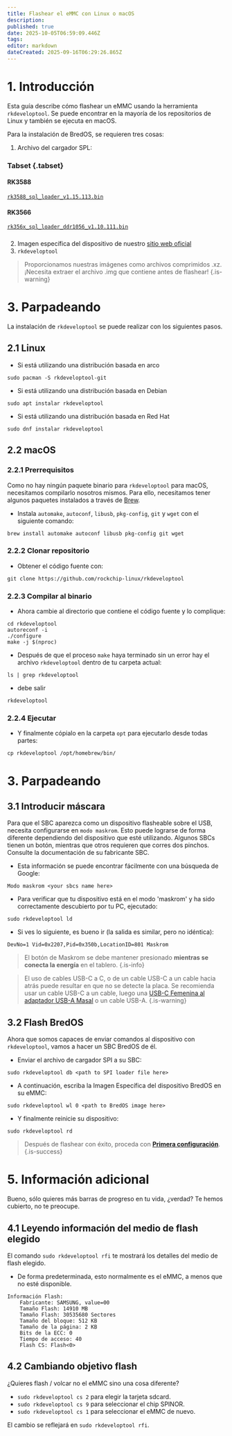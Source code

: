 ```yaml
---
title: Flashear el eMMC con Linux o macOS
description:
published: true
date: 2025-10-05T06:59:09.446Z
tags:
editor: markdown
dateCreated: 2025-09-16T06:29:26.865Z
---
```


# 1. Introducción

Esta guía describe cómo flashear un eMMC usando la herramienta `rkdeveloptool`. Se puede encontrar en la mayoría de los repositorios de Linux y también se ejecuta en macOS.

Para la instalación de BredOS, se requieren tres cosas:

1. Archivo del cargador SPL:

### Tabset {.tabset}

#### RK3588

[`rk3588_spl_loader_v1.15.113.bin`](https://dl.radxa.com/rock5/sw/images/loader/rk3588_spl_loader_v1.15.113.bin)

#### RK3566

[`rk356x_spl_loader_ddr1056_v1.10.111.bin`](https://dl.radxa.com/rock3/images/loader/rock-3a/rk356x_spl_loader_ddr1056_v1.10.111.bin)

###

2. Imagen específica del dispositivo de nuestro [sitio web oficial](https://bredos.org/download.html)
3. `rkdeveloptool`

> Proporcionamos nuestras imágenes como archivos comprimidos .xz. ¡Necesita extraer el archivo .img que contiene antes de flashear!
> {.is-warning}

# 3. Parpadeando

La instalación de `rkdeveloptool` se puede realizar con los siguientes pasos.

## 2.1 Linux

- Si está utilizando una distribución basada en arco

```
sudo pacman -S rkdeveloptool-git
```

- Si está utilizando una distribución basada en Debian

```
sudo apt instalar rkdeveloptool
```

- Si está utilizando una distribución basada en Red Hat

```
sudo dnf instalar rkdeveloptool
```

## 2.2 macOS

### 2.2.1 Prerrequisitos

Como no hay ningún paquete binario para `rkdeveloptool` para macOS, necesitamos compilarlo nosotros mismos. Para ello, necesitamos tener algunos paquetes instalados a través de [Brew](https://brew.sh/).

- Instala `automake`, `autoconf`, `libusb`, `pkg-config`, `git` y `wget` con el siguiente comando:

```
brew install automake autoconf libusb pkg-config git wget
```

### 2.2.2 Clonar repositorio

- Obtener el código fuente con:

```
git clone https://github.com/rockchip-linux/rkdeveloptool
```

### 2.2.3 Compilar al binario

- Ahora cambie al directorio que contiene el código fuente y lo complique:

```
cd rkdeveloptool
autoreconf -i
./configure
make -j $(nproc)
```

- Después de que el proceso `make` haya terminado sin un error hay el archivo `rkdeveloptool` dentro de tu carpeta actual:

```
ls | grep rkdeveloptool
```

- debe salir

```
rkdeveloptool
```

### 2.2.4 Ejecutar

- Y finalmente cópialo en la carpeta `opt` para ejecutarlo desde todas partes:

```
cp rkdeveloptool /opt/homebrew/bin/
```

# 3. Parpadeando

## 3.1 Introducir máscara

Para que el SBC aparezca como un dispositivo flasheable sobre el USB, necesita configurarse en `modo maskrom`. Esto puede lograrse de forma diferente dependiendo del dispositivo que esté utilizando. Algunos SBCs tienen un botón, mientras que otros requieren que corres dos pinchos. Consulte la documentación de su fabricante SBC.

- Esta información se puede encontrar fácilmente con una búsqueda de Google:

```
Modo maskrom <your sbcs name here>
```

- Para verificar que tu dispositivo está en el modo 'maskrom' y ha sido correctamente descubierto por tu PC, ejecutado:

```
sudo rkdeveloptool ld
```

- Si ves lo siguiente, es bueno ir (la salida es similar, pero no idéntica):

```
DevNo=1 Vid=0x2207,Pid=0x350b,LocationID=801 Maskrom
```

> El botón de Maskrom se debe mantener presionado **mientras se conecta la energía** en el tablero.
> {.is-info}

> El uso de cables USB-C a C, o de un cable USB-C a un cable hacia atrás puede resultar en que no se detecte la placa.
> Se recomienda usar un cable USB-C a un cable, luego una [USB-C Femenina al adaptador USB-A Masal](https://www.aliexpress.com/item/1005004767752226.html) o un cable USB-A.
> {.is-warning}

## 3.2 Flash BredOS

Ahora que somos capaces de enviar comandos al dispositivo con `rkdeveloptool`, vamos a hacer un SBC BredOS de él.

- Enviar el archivo de cargador SPI a su SBC:

```
sudo rkdeveloptool db <path to SPI loader file here>
```

- A continuación, escriba la Imagen Específica del dispositivo BredOS en su eMMC:

```
sudo rkdeveloptool wl 0 <path to BredOS image here>
```

- Y finalmente reinicie su dispositivo:

```
sudo rkdeveloptool rd
```

> Después de flashear con éxito, proceda con [**Primera configuración**](/en/install/first-setup).
> {.is-success}

# 5. Información adicional

Bueno, sólo quieres más barras de progreso en tu vida, ¿verdad? Te hemos cubierto, no te preocupe.

## 4.1 Leyendo información del medio de flash elegido

El comando `sudo rkdeveloptool rfi` te mostrará los detalles del medio de flash elegido.

- De forma predeterminada, esto normalmente es el eMMC, a menos que no esté disponible.

```
Información Flash:
	Fabricante: SAMSUNG, value=00
	Tamaño Flash: 14910 MB
	Tamaño Flash: 30535680 Sectores
	Tamaño del bloque: 512 KB
	Tamaño de la página: 2 KB
	Bits de la ECC: 0
	Tiempo de acceso: 40
	Flash CS: Flash<0>
```

## 4.2 Cambiando objetivo flash

¿Quieres flash / volcar no el eMMC sino una cosa diferente?

- `sudo rkdeveloptool cs 2` para elegir la tarjeta sdcard.
- `sudo rkdeveloptool cs 9` para seleccionar el chip SPINOR.
- `sudo rkdeveloptool cs 1` para seleccionar el eMMC de nuevo.

El cambio se reflejará en `sudo rkdeveloptool rfi`.